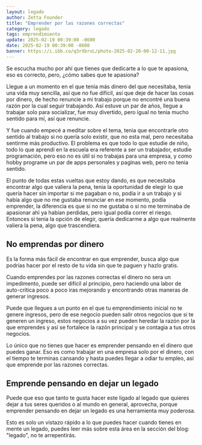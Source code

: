 ```yaml
---
layout: legado
author: Zetta Founder
title: "Emprender por las razones correctas"
category: legado
tags: emprendimiento
update: 2025-02-19 00:39:00 -0600
date: 2025-02-19 00:39:00 -0600
banner: https://i.ibb.co/q3rXbrvL/photo-2025-02-20-00-12-11.jpg
---
```

Se escucha mucho por ahí que tienes que dedicarte a lo que te apasiona, eso es correcto, pero, ¿cómo sabes que te apasiona?

Llegue a un momento en el que tenia más dinero del que necesitaba, tenia una vida muy sencilla, así que no fue difícil, así que deje de hacer las cosas por dinero, de hecho renuncie a mi trabajo porque no encontré una buena razón por la cual seguir trabajando. Así estuve un par de años, llegue a trabajar solo para socializar, fue muy divertido, pero igual no tenia mucho sentido para mí, así que renuncie.

Y fue cuando empecé a meditar sobre el tema, tenia que encontrarle otro sentido al trabajo si no quería solo existir, que no esta mal, pero necesitaba sentirme más productivo. El problema es que todo lo que estudie de niño, todo lo que aprendí en la escuela era referente a ser un trabajador, estudie programación, pero eso no es útil si no trabajas para una empresa, y como hobby programe un par de apps personales y paginas web, pero no tenia sentido.

El punto de todas estas vueltas que estoy dando, es que necesitaba encontrar algo que valiera la pena, tenia la oportunidad de elegir lo que quería hacer sin importar si me pagaban o no, podía ir a un trabajo y si había algo que no me gustaba renunciar en ese momento, podía emprender, la diferencia es que si no me gustaba o si no me terminaba de apasionar ahí ya habían perdidas, pero igual podía correr el riesgo. Entonces si tenia la opción de elegir, quería dedicarme a algo que realmente valiera la pena, algo que trascendiera.

## No emprendas por dinero

Es la forma más fácil de encontrar en que emprender, busca algo que podrías hacer por el resto de tu vida sin que te paguen y hazlo gratis.

Cuando emprendes por las razones correctas el dinero no sera un impedimento, puede ser difícil al principio, pero haciendo una labor de auto-critica poco a poco iras mejorando y encontrando otras maneras de generar ingresos.

Puede que llegues a un punto en el que tu emprendimiento inicial no te genere ingresos, pero de ese negocio pueden salir otros negocios que si te generen un ingreso, estos negocios a su vez pueden heredar la razón por la que emprendes y así se fortalece la razón principal y se contagia a tus otros negocios.

Lo único que no tienes que hacer es emprender pensando en el dinero que puedes ganar. Eso es como trabajar en una empresa solo por el dinero, con el tiempo te terminas cansando y hasta puedes llegar a odiar tu empleo, así que emprende por las razones correctas.

## Emprende pensando en dejar un legado

Puede que eso que tanto te gusta hacer este ligado al legado que quieres dejar a tus seres queridos o al mundo en general, aprovecha, porque emprender pensando en dejar un legado es una herramienta muy poderosa.

Esto es solo un vistazo rápido a lo que puedes hacer cuando tienes en mente un legado, puedes leer más sobre esta área en la sección del blog: "legado", no te arrepentirás.
